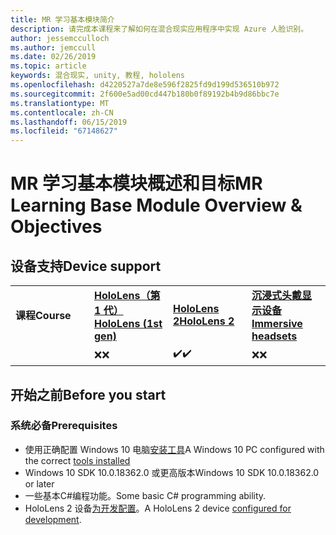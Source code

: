 ```yaml
---
title: MR 学习基本模块简介
description: 请完成本课程来了解如何在混合现实应用程序中实现 Azure 人脸识别。
author: jessemcculloch
ms.author: jemccull
ms.date: 02/26/2019
ms.topic: article
keywords: 混合现实, unity, 教程, hololens
ms.openlocfilehash: d4220527a7de8e596f2825fd9d199d536510b972
ms.sourcegitcommit: 2f600e5ad00cd447b180b0f89192b4b9d86bbc7e
ms.translationtype: MT
ms.contentlocale: zh-CN
ms.lasthandoff: 06/15/2019
ms.locfileid: "67148627"
---
```

# <a name="mr-learning-base-module-overview--objectives"></a><span data-ttu-id="2c172-104">MR 学习基本模块概述和目标</span><span class="sxs-lookup"><span data-stu-id="2c172-104">MR Learning Base Module Overview & Objectives</span></span>

## <a name="device-support"></a><span data-ttu-id="2c172-105">设备支持</span><span class="sxs-lookup"><span data-stu-id="2c172-105">Device support</span></span>

<table>
    <colgroup>
    <col width="25%" />
    <col width="25%" />
    <col width="25%" />
    <col width="25%" />
    </colgroup>
    <tr>
        <td><span data-ttu-id="2c172-106"><strong>课程</strong></span><span class="sxs-lookup"><span data-stu-id="2c172-106"><strong>Course</strong></span></span></td>
        <td><span data-ttu-id="2c172-107"><a href="hololens-hardware-details.md"><strong>HoloLens（第 1 代）</strong></a></span><span class="sxs-lookup"><span data-stu-id="2c172-107"><a href="hololens-hardware-details.md"><strong>HoloLens (1st gen)</strong></a></span></span></td>
        <td><span data-ttu-id="2c172-108"><a href="https://www.microsoft.com/en-us/hololens/hardware"><strong>HoloLens 2</strong></a></span><span class="sxs-lookup"><span data-stu-id="2c172-108"><a href="https://www.microsoft.com/en-us/hololens/hardware"><strong>HoloLens 2</strong></a></span></span></td>
        <td><span data-ttu-id="2c172-109"><a href="immersive-headset-hardware-details.md"><strong>沉浸式头戴显示设备</strong></a></span><span class="sxs-lookup"><span data-stu-id="2c172-109"><a href="immersive-headset-hardware-details.md"><strong>Immersive headsets</strong></a></span></span></td>
    </tr>
     <tr>
        <td></td>
        <td><span data-ttu-id="2c172-110">❌</span><span class="sxs-lookup"><span data-stu-id="2c172-110">❌</span></span></td>
        <td><span data-ttu-id="2c172-111">✔️</span><span class="sxs-lookup"><span data-stu-id="2c172-111">✔️</span></span></td>
        <td><span data-ttu-id="2c172-112">❌</span><span class="sxs-lookup"><span data-stu-id="2c172-112">❌</span></span></td>
    </tr>
</table>

## <a name="before-you-start"></a><span data-ttu-id="2c172-113">开始之前</span><span class="sxs-lookup"><span data-stu-id="2c172-113">Before you start</span></span>

### <a name="prerequisites"></a><span data-ttu-id="2c172-114">系统必备</span><span class="sxs-lookup"><span data-stu-id="2c172-114">Prerequisites</span></span>

* <span data-ttu-id="2c172-115">使用正确配置 Windows 10 电脑[安装工具](install-the-tools.md)</span><span class="sxs-lookup"><span data-stu-id="2c172-115">A Windows 10 PC configured with the correct [tools installed](install-the-tools.md)</span></span>
* <span data-ttu-id="2c172-116">Windows 10 SDK 10.0.18362.0 或更高版本</span><span class="sxs-lookup"><span data-stu-id="2c172-116">Windows 10 SDK 10.0.18362.0 or later</span></span>
* <span data-ttu-id="2c172-117">一些基本C#编程功能。</span><span class="sxs-lookup"><span data-stu-id="2c172-117">Some basic C# programming ability.</span></span>
* <span data-ttu-id="2c172-118">HoloLens 2 设备[为开发配置](using-visual-studio.md#enabling-developer-mode)。</span><span class="sxs-lookup"><span data-stu-id="2c172-118">A HoloLens 2 device [configured for development](using-visual-studio.md#enabling-developer-mode).</span></span>

